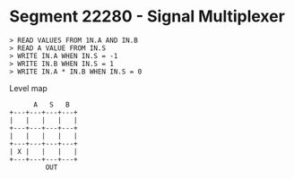# Segment 22280 - Signal Multiplexer

```
> READ VALUES FROM 1N.A AND IN.B
> READ A VALUE FROM IN.S
> WRITE IN.A WHEN IN.S = -1
> WRITE IN.B WHEN IN.S = 1
> WRITE IN.A * IN.B WHEN IN.S = 0
```

Level map

```
      A   S   B
+---+---+---+---+
|   |   |   |   |
+---+---+---+---+
|   |   |   |   |
+---+---+---+---+
| X |   |   |   |
+---+---+---+---+
         OUT
```


